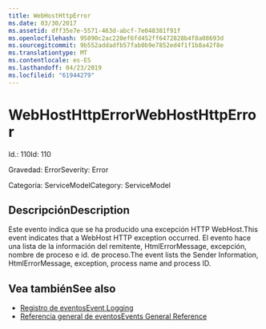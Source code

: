 ```yaml
---
title: WebHostHttpError
ms.date: 03/30/2017
ms.assetid: dff35e7e-5571-463d-abcf-7e048381f91f
ms.openlocfilehash: 95890c2ac220ef6fd452ff6472828b4f8a08693d
ms.sourcegitcommit: 9b552addadfb57fab0b9e7852ed4f1f1b8a42f8e
ms.translationtype: MT
ms.contentlocale: es-ES
ms.lasthandoff: 04/23/2019
ms.locfileid: "61944279"
---
```

# <a name="webhosthttperror"></a><span data-ttu-id="69766-102">WebHostHttpError</span><span class="sxs-lookup"><span data-stu-id="69766-102">WebHostHttpError</span></span>
<span data-ttu-id="69766-103">Id.: 110</span><span class="sxs-lookup"><span data-stu-id="69766-103">Id: 110</span></span>  
  
 <span data-ttu-id="69766-104">Gravedad: Error</span><span class="sxs-lookup"><span data-stu-id="69766-104">Severity: Error</span></span>  
  
 <span data-ttu-id="69766-105">Categoría: ServiceModel</span><span class="sxs-lookup"><span data-stu-id="69766-105">Category: ServiceModel</span></span>  
  
## <a name="description"></a><span data-ttu-id="69766-106">Descripción</span><span class="sxs-lookup"><span data-stu-id="69766-106">Description</span></span>  
 <span data-ttu-id="69766-107">Este evento indica que se ha producido una excepción HTTP WebHost.</span><span class="sxs-lookup"><span data-stu-id="69766-107">This event indicates that a WebHost HTTP exception occurred.</span></span> <span data-ttu-id="69766-108">El evento hace una lista de la información del remitente, HtmlErrorMessage, excepción, nombre de proceso e id. de proceso.</span><span class="sxs-lookup"><span data-stu-id="69766-108">The event lists the Sender Information, HtmlErrorMessage, exception, process name and process ID.</span></span>  
  
## <a name="see-also"></a><span data-ttu-id="69766-109">Vea también</span><span class="sxs-lookup"><span data-stu-id="69766-109">See also</span></span>

- [<span data-ttu-id="69766-110">Registro de eventos</span><span class="sxs-lookup"><span data-stu-id="69766-110">Event Logging</span></span>](../../../../../docs/framework/wcf/diagnostics/event-logging/index.md)
- [<span data-ttu-id="69766-111">Referencia general de eventos</span><span class="sxs-lookup"><span data-stu-id="69766-111">Events General Reference</span></span>](../../../../../docs/framework/wcf/diagnostics/event-logging/events-general-reference.md)
